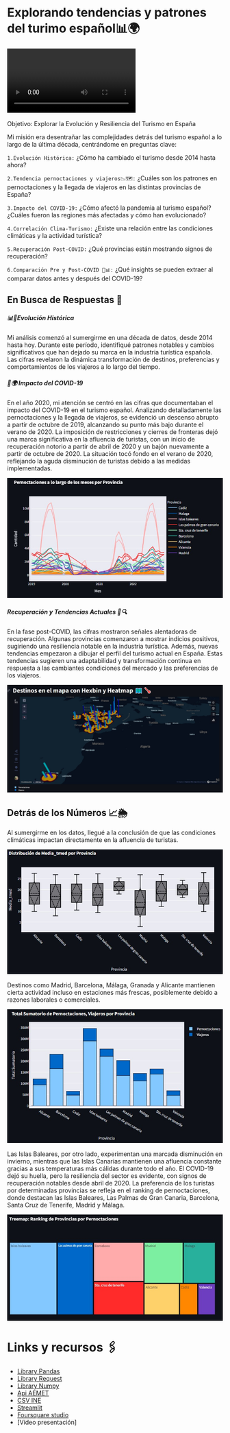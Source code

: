 # Explorando tendencias y patrones del turimo español📊🌍

![head](https://github.com/Carolina-MH/Proyecto_final/blob/main/img/home.mp4)

Objetivo: Explorar la Evolución y Resiliencia del Turismo en España

Mi misión era desentrañar las complejidades detrás del turismo español a lo largo de la última década, centrándome en preguntas clave:

`1.Evolución Histórica:` ¿Cómo ha cambiado el turismo desde 2014 hasta ahora?

`2.Tendencia pernoctaciones y viajeros📉🗺️:` ¿Cuáles son los patrones en pernoctaciones y la llegada de viajeros en las distintas provincias de España?

`3.Impacto del COVID-19:` ¿Cómo afectó la pandemia al turismo español? ¿Cuáles fueron las regiones más afectadas y cómo han evolucionado?

`4.Correlación Clima-Turismo:` ¿Existe una relación entre las condiciones climáticas y la actividad turística?

`5.Recuperación Post-COVID:` ¿Qué provincias están mostrando signos de recuperación?

`6.Comparación Pre y Post-COVID 🔄📊:` ¿Qué insights se pueden extraer al comparar datos antes y después del COVID-19?

## En Busca de Respuestas 🤔

##### 📊🔄Evolución Histórica

Mi análisis comenzó al sumergirme en una década de datos, desde 2014 hasta hoy. Durante este período, identifiqué patrones notables y cambios significativos que han dejado su marca en la industria turística española. Las cifras revelaron la dinámica transformación de destinos, preferencias y comportamientos de los viajeros a lo largo del tiempo.

##### 🦠🌍 Impacto del COVID-19

En el año 2020, mi atención se centró en las cifras que documentaban el impacto del COVID-19 en el turismo español. Analizando detalladamente las pernoctaciones y la llegada de viajeros, se evidenció un descenso abrupto a partir de octubre de 2019, alcanzando su punto más bajo durante el verano de 2020. La imposición de restricciones y cierres de fronteras dejó una marca significativa en la afluencia de turistas, con un inicio de recuperación notorio a partir de abril de 2020 y un bajón nuevamente a partir de octubre de 2020. La situación tocó fondo en el verano de 2020, reflejando la aguda disminución de turistas debido a las medidas implementadas.

![grafico](https://github.com/Carolina-MH/Proyecto_final/blob/main/img/grafico_lineal.jpg)

##### Recuperación y Tendencias Actuales 🚀🔍

En la fase post-COVID, las cifras mostraron señales alentadoras de recuperación. Algunas provincias comenzaron a mostrar indicios positivos, sugiriendo una resiliencia notable en la industria turística. Además, nuevas tendencias empezaron a dibujar el perfil del turismo actual en España. Estas tendencias sugieren una adaptabilidad y transformación continua en respuesta a las cambiantes condiciones del mercado y las preferencias de los viajeros.

![grafico](https://github.com/Carolina-MH/Proyecto_final/blob/main/img/mapa.jpg)

## Detrás de los Números 📈🌦️


Al sumergirme en los datos, llegué a la conclusión de que las condiciones climáticas impactan directamente en la afluencia de turistas.

![grafico](https://github.com/Carolina-MH/Proyecto_final/blob/main/img/grafico_diagrama.jpg)

Destinos como Madrid, Barcelona, Málaga, Granada y Alicante mantienen cierta actividad incluso en estaciones más frescas, posiblemente debido a razones laborales o comerciales.

![grafico](https://github.com/Carolina-MH/Proyecto_final/blob/main/img/grafico_barras.jpg)

Las Islas Baleares, por otro lado, experimentan una marcada disminución en invierno, mientras que las Islas Canarias mantienen una afluencia constante gracias a sus temperaturas más cálidas durante todo el año. El COVID-19 dejó su huella, pero la resiliencia del sector es evidente, con signos de recuperación notables desde abril de 2020. La preferencia de los turistas por determinadas provincias se refleja en el ranking de pernoctaciones, donde destacan las Islas Baleares, Las Palmas de Gran Canaria, Barcelona, Santa Cruz de Tenerife, Madrid y Málaga.

![grafico](https://github.com/Carolina-MH/Proyecto_final/blob/main/img/grafico_treemap.jpg)

# Links y recursos 🖇️

- [Library Pandas](https://pandas.pydata.org/)
- [Library Request](https://pypi.org/project/requests/)
- [Library Numpy](https://numpy.org/)
- [Api AEMET](https://opendata.aemet.es/centrodedescargas/inicio)
- [CSV INE](https://www.ine.es/jaxiT3/Tabla.htm?t=2074#downloadJSON=true)
- [Streamlit](https://streamlit.io/)
- [Foursquare studio](https://studio.foursquare.com/home)
- [Vídeo presentación]
